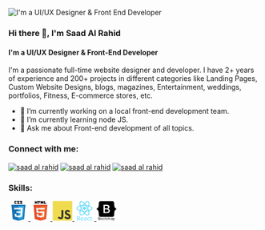 ![I'm a UI/UX Designer & Front End Developer](https://pbs.twimg.com/profile_banners/1563784787235467264/1661670722/600x200)
### Hi there 👋, I'm Saad Al Rahid
#### I'm a UI/UX Designer & Front-End Developer


I'm a passionate full-time website designer and developer. I have 2+ years of experience and 200+ projects in different categories like Landing Pages, Custom Website Designs, blogs, magazines, Entertainment, weddings, portfolios, Fitness, E-commerce stores, etc.


- 🔭 I’m currently working on a local front-end development team. 
- 🌱 I’m currently learning node JS.
- 💬 Ask me about Front-end development of all topics.

<h3 align="left">Connect with me:</h3>
<p align="left">
<a href="https://twitter.com/saad al rahid" target="blank"><img align="center" src="https://raw.githubusercontent.com/rahuldkjain/github-profile-readme-generator/master/src/images/icons/Social/twitter.svg" alt="saad al rahid" height="30" width="40" /></a>
<a href="https://fb.com/saad al rahid" target="blank"><img align="center" src="https://raw.githubusercontent.com/rahuldkjain/github-profile-readme-generator/master/src/images/icons/Social/facebook.svg" alt="saad al rahid" height="30" width="40" /></a>
<a href="https://instagram.com/saad al rahid" target="blank"><img align="center" src="https://raw.githubusercontent.com/rahuldkjain/github-profile-readme-generator/master/src/images/icons/Social/instagram.svg" alt="saad al rahid" height="30" width="40" /></a>
</p>

<h3 align="left">Skills:</h3>
<p align="left"> <a href="https://www.w3schools.com/css/" target="_blank" rel="noreferrer"> <img src="https://raw.githubusercontent.com/devicons/devicon/master/icons/css3/css3-original-wordmark.svg" alt="css3" width="40" height="40"/> </a> <a href="https://www.w3.org/html/" target="_blank" rel="noreferrer"> <img src="https://raw.githubusercontent.com/devicons/devicon/master/icons/html5/html5-original-wordmark.svg" alt="html5" width="40" height="40"/> </a> <a href="https://developer.mozilla.org/en-US/docs/Web/JavaScript" target="_blank" rel="noreferrer"> <img src="https://raw.githubusercontent.com/devicons/devicon/master/icons/javascript/javascript-original.svg" alt="javascript" width="40" height="40"/> </a> <a href="https://reactjs.org/" target="_blank" rel="noreferrer"> <img src="https://raw.githubusercontent.com/devicons/devicon/master/icons/react/react-original-wordmark.svg" alt="react" width="40" height="40"/> </a><a href="https://getbootstrap.com" target="_blank" rel="noreferrer"> <img src="https://raw.githubusercontent.com/devicons/devicon/master/icons/bootstrap/bootstrap-plain-wordmark.svg" alt="bootstrap" width="40" height="40"/> </a> </p>
